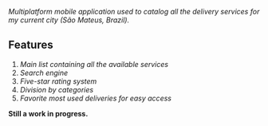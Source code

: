 *Multiplatform mobile application used to catalog all the delivery services for my current city (São Mateus, Brazil).*

## Features
1. _Main list containing all the available services_
2. _Search engine_
3. _Five-star rating system_
4. _Division by categories_
5. _Favorite most used deliveries for easy access_

**Still a work in progress.**
